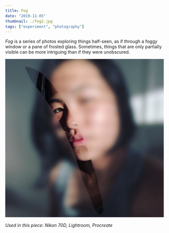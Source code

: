 ```yaml
---
title: Fog
date: "2019-11-05"
thumbnail: ./fog2.jpg
tags: ["experiment", "photography"]
---
```


_Fog_ is a series of photos exploring things half-seen, as if through a foggy window or a pane of frosted glass. Sometimes, things that are only partially visible can be more intriguing than if they were unobscured.

![Fog1](./fog1.png)

_Used in this piece: Nikon 70D, Lightroom, Procreate_
